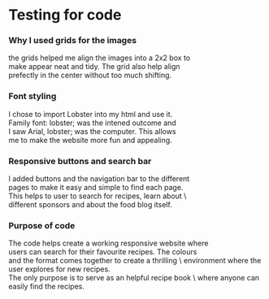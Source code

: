 # Testing for code

### Why I used grids for the images
the grids helped me align the images into a 2x2 box to \
make appear neat and tidy. The grid also help align \
prefectly in the center without too much shifting. 

### Font styling 
I chose to import Lobster into my html and use it. \
Family font: lobster; was the intened outcome and \
I saw Arial, lobster; was the computer. This allows \
me to make the website more fun and appealing.

### Responsive buttons and search bar
I added buttons and the navigation bar to the different \
pages to make it easy and simple to find each page. \
This helps to user to search for recipes, learn about \ \
different sponsors and about the food blog itself.

### Purpose of code
The code helps create a working responsive website where \
users can search for their favourite recipes. The colours \
and the format comes together to create a thrilling \ 
environment where the user explores for new recipes. \
The only purpose is to serve as an helpful recipe book \ 
where anyone can easily find the recipes. 

 

